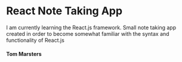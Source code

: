 # React Note Taking App

I am currently learning the React.js framework. 
Small note taking app created in order to become
somewhat familiar with the syntax and functionality
of React.js

#### Tom Marsters
